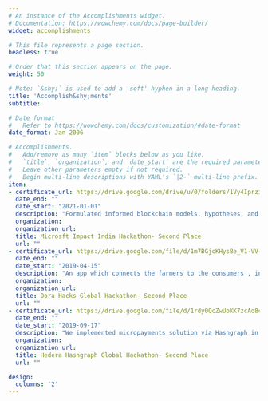 ```yaml
---
# An instance of the Accomplishments widget.
# Documentation: https://wowchemy.com/docs/page-builder/
widget: accomplishments

# This file represents a page section.
headless: true

# Order that this section appears on the page.
weight: 50

# Note: `&shy;` is used to add a 'soft' hyphen in a long heading.
title: 'Accomplish&shy;ments'
subtitle:

# Date format
#   Refer to https://wowchemy.com/docs/customization/#date-format
date_format: Jan 2006

# Accomplishments.
#   Add/remove as many `item` blocks below as you like.
#   `title`, `organization`, and `date_start` are the required parameters.
#   Leave other parameters empty if not required.
#   Begin multi-line descriptions with YAML's `|2-` multi-line prefix.
item:
- certificate_url: https://drive.google.com/drive/u/0/folders/1Vy4Iprzint2tE6l2jsFZm5ku1gzkpnio
  date_end: ""
  date_start: "2021-01-01"
  description: "Formulated informed blockchain models, hypotheses, and use cases."
  organization: 
  organization_url: 
  title: Microsft Impact India Hackathon- Second Place
  url: ""
- certificate_url: https://drive.google.com/file/d/1m7BGjcKHysBe_V1-VV-OH59j7C9scG7T/view?usp=sharing
  date_end: ""
  date_start: "2019-04-15"
  description: "An app which connects the farmers to the consumers , in which the real time crop health monitoring ensures that pesticide free crops are grown. Real time analytics is given to the farmer along with Smart Contract for bidding and fund transfer features"
  organization: 
  organization_url: 
  title: Dora Hacks Global Hackathon- Second Place
  url: ""
- certificate_url: https://drive.google.com/file/d/1rdy0QcZwUoKK7zcAo8cJ0xj9_smeUjHm/view?usp=sharing
  date_end: ""
  date_start: "2019-09-17"
  description: "We implemented micropayments solution via Hashgraph in which a locked-in amount from contractors will go to citizen charter fund for improper completion of government funded projects."
  organization: 
  organization_url: 
  title: Hedera Hashgraph Global Hackathon- Second Place
  url: ""

design:
  columns: '2' 
---
```

